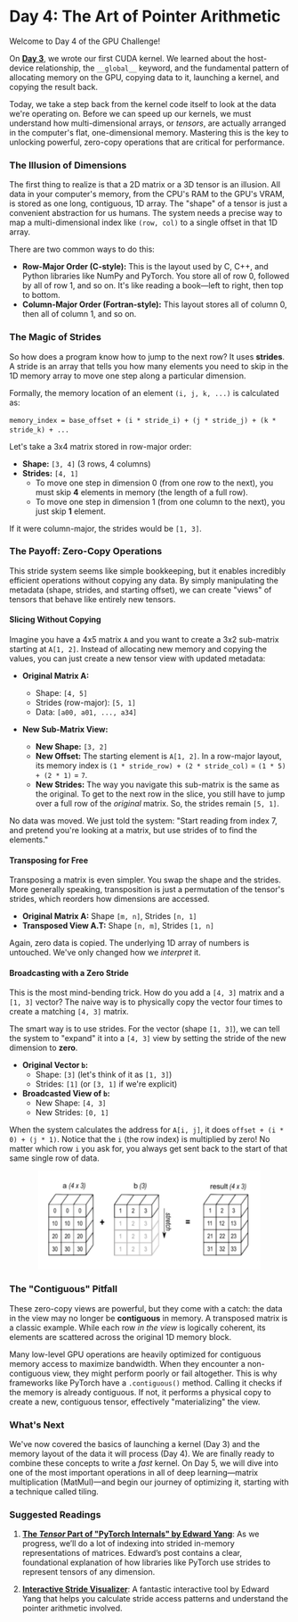 # Day 4: The Art of Pointer Arithmetic

Welcome to Day 4 of the GPU Challenge!

On [**Day 3**](./day-3.md), we wrote our first CUDA kernel. We learned about the host-device relationship, the `__global__` keyword, and the fundamental pattern of allocating memory on the GPU, copying data to it, launching a kernel, and copying the result back.

Today, we take a step back from the kernel code itself to look at the data we're operating on. Before we can speed up our kernels, we must understand how multi-dimensional arrays, or *tensors*, are actually arranged in the computer's flat, one-dimensional memory. Mastering this is the key to unlocking powerful, zero-copy operations that are critical for performance.

### The Illusion of Dimensions

The first thing to realize is that a 2D matrix or a 3D tensor is an illusion. All data in your computer's memory, from the CPU's RAM to the GPU's VRAM, is stored as one long, contiguous, 1D array. The "shape" of a tensor is just a convenient abstraction for us humans. The system needs a precise way to map a multi-dimensional index like `(row, col)` to a single offset in that 1D array.

There are two common ways to do this:

*   **Row-Major Order (C-style):** This is the layout used by C, C++, and Python libraries like NumPy and PyTorch. You store all of row 0, followed by all of row 1, and so on. It's like reading a book—left to right, then top to bottom.
*   **Column-Major Order (Fortran-style):** This layout stores all of column 0, then all of column 1, and so on.

### The Magic of Strides

So how does a program know how to jump to the next row? It uses **strides**. A stride is an array that tells you how many elements you need to skip in the 1D memory array to move one step along a particular dimension.

Formally, the memory location of an element `(i, j, k, ...)` is calculated as:

`memory_index = base_offset + (i * stride_i) + (j * stride_j) + (k * stride_k) + ...`

Let's take a 3x4 matrix stored in row-major order:
*   **Shape:** `[3, 4]` (3 rows, 4 columns)
*   **Strides:** `[4, 1]`
    *   To move one step in dimension 0 (from one row to the next), you must skip **4** elements in memory (the length of a full row).
    *   To move one step in dimension 1 (from one column to the next), you just skip **1** element.

If it were column-major, the strides would be `[1, 3]`.

### The Payoff: Zero-Copy Operations

This stride system seems like simple bookkeeping, but it enables incredibly efficient operations without copying any data. By simply manipulating the metadata (shape, strides, and starting offset), we can create "views" of tensors that behave like entirely new tensors.

#### Slicing Without Copying

Imagine you have a 4x5 matrix `A` and you want to create a 3x2 sub-matrix starting at `A[1, 2]`. Instead of allocating new memory and copying the values, you can just create a new tensor view with updated metadata:

*   **Original Matrix A:**
    *   Shape: `[4, 5]`
    *   Strides (row-major): `[5, 1]`
    *   Data: `[a00, a01, ..., a34]`

*   **New Sub-Matrix View:**
    *   **New Shape:** `[3, 2]`
    *   **New Offset:** The starting element is `A[1, 2]`. In a row-major layout, its memory index is `(1 * stride_row) + (2 * stride_col)` = `(1 * 5) + (2 * 1)` = `7`.
    *   **New Strides:** The way you navigate this sub-matrix is the same as the original. To get to the next row in the slice, you still have to jump over a full row of the *original* matrix. So, the strides remain `[5, 1]`.

No data was moved. We just told the system: "Start reading from index 7, and pretend you're looking at a matrix, but use strides of to find the elements."

#### Transposing for Free

Transposing a matrix is even simpler. You swap the shape and the strides. More generally speaking, transposition is just a permutation of the tensor's strides, which reorders how dimensions are accessed.

*   **Original Matrix A:** Shape `[m, n]`, Strides `[n, 1]`
*   **Transposed View A.T:** Shape `[n, m]`, Strides `[1, n]`

Again, zero data is copied. The underlying 1D array of numbers is untouched. We've only changed how we *interpret* it.

#### Broadcasting with a Zero Stride

This is the most mind-bending trick. How do you add a `[4, 3]` matrix and a `[1, 3]` vector? The naive way is to physically copy the vector four times to create a matching `[4, 3]` matrix.

The smart way is to use strides. For the vector (shape `[1, 3]`), we can tell the system to "expand" it into a `[4, 3]` view by setting the stride of the new dimension to **zero**.

*   **Original Vector `b`:**
    *   Shape: `[3]` (let's think of it as `[1, 3]`)
    *   Strides: `[1]` (or `[3, 1]` if we're explicit)
*   **Broadcasted View of `b`:**
    *   New Shape: `[4, 3]`
    *   New Strides: `[0, 1]`

When the system calculates the address for `A[i, j]`, it does `offset + (i * 0) + (j * 1)`. Notice that the `i` (the row index) is multiplied by zero! No matter which row `i` you ask for, you always get sent back to the start of that same single row of data.

<div align="center">
<img src="assets/day-4-0.jpeg" alt="Visualization of broadcasting a vector to match a matrix using a zero stride." width="400"/>
</div>

### The "Contiguous" Pitfall

These zero-copy views are powerful, but they come with a catch: the data in the view may no longer be **contiguous** in memory. A transposed matrix is a classic example. While each row *in the view* is logically coherent, its elements are scattered across the original 1D memory block.

Many low-level GPU operations are heavily optimized for contiguous memory access to maximize bandwidth. When they encounter a non-contiguous view, they might perform poorly or fail altogether. This is why frameworks like PyTorch have a `.contiguous()` method. Calling it checks if the memory is already contiguous. If not, it performs a physical copy to create a new, contiguous tensor, effectively "materializing" the view.

### What's Next

We've now covered the basics of launching a kernel (Day 3) and the memory layout of the data it will process (Day 4). We are finally ready to combine these concepts to write a *fast* kernel. On Day 5, we will dive into one of the most important operations in all of deep learning—matrix multiplication (MatMul)—and begin our journey of optimizing it, starting with a technique called tiling.

### Suggested Readings

1.  [**The *Tensor* Part of "PyTorch Internals" by Edward Yang**](https://blog.ezyang.com/2019/05/pytorch-internals/): As we progress, we’ll do a lot of indexing into strided in-memory representations of matrices. Edward’s post contains a clear, foundational explanation of how libraries like PyTorch use strides to represent tensors of any dimension.

2.  [**Interactive Stride Visualizer**](https://ezyang.github.io/stride-visualizer/index.html): A fantastic interactive tool by Edward Yang that helps you calculate stride access patterns and understand the pointer arithmetic involved.